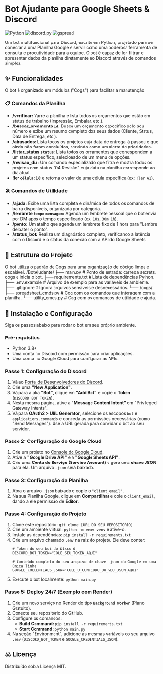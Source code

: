 # Bot Ajudante para Google Sheets & Discord

![Python](https://img.shields.io/badge/Python-3.10-blue?style=for-the-badge&logo=python)
![discord.py](https://img.shields.io/badge/discord.py-2.3-7289DA?style=for-the-badge&logo=discord)
![gspread](https://img.shields.io/badge/gspread-5.12-0F9D58?style=for-the-badge)

Um bot multifuncional para Discord, escrito em Python, projetado para se conectar a uma Planilha Google e servir como uma poderosa ferramenta de consulta e produtividade para a equipe. O bot é capaz de ler, filtrar e apresentar dados da planilha diretamente no Discord através de comandos simples.

## ✨ Funcionalidades

O bot é organizado em módulos ("Cogs") para facilitar a manutenção.

### 📋 Comandos da Planilha
-   **/verificar:** Varre a planilha e lista todos os orçamentos que estão em status de trabalho (Impressão, Embalar, etc.).
-   **/buscar\_orcamento `id`:** Busca um orçamento específico pelo seu número e exibe um resumo completo dos seus dados (Cliente, Status, Data de Entrega, etc.).
-   **/atrasados:** Lista todos os projetos cuja data de entrega já passou e que ainda não foram concluídos, servindo como um alerta de prioridades.
-   **/listar\_status `status`:** Lista todos os orçamentos que correspondem a um status específico, selecionado de um menu de opções.
-   **/revisao\_dia:** Um comando especializado que filtra e mostra todos os projetos com status "04 Revisão" cuja data na planilha corresponde ao dia atual.
-   **!ler `célula`:** Lê e retorna o valor de uma célula específica (ex: `!ler A1`).

### 🛠️ Comandos de Utilidade
-   **/ajuda:** Exibe uma lista completa e dinâmica de todos os comandos de barra disponíveis, organizada por categoria.
-   **/lembrete `tempo` `mensagem`:** Agenda um lembrete pessoal que o bot envia por DM após o tempo especificado (ex: `10s`, `30m`, `1h`).
-   **/ponto:** Um atalho que agenda um lembrete fixo de 1 hora para "Lembre de bater o ponto".
-   **/status\_bot:** Realiza um diagnóstico completo, verificando a latência com o Discord e o status da conexão com a API do Google Sheets.

## 📂 Estrutura do Projeto

O bot utiliza o padrão de Cogs para uma organização de código limpa e escalável.
/BotAjudante/
├── main.py                 # Ponto de entrada: carrega secrets, cogs e inicia o bot.
├── requirements.txt        # Lista de dependências Python.
├── .env.example            # Arquivo de exemplo para as variáveis de ambiente.
├── .gitignore              # Ignora arquivos sensíveis e desnecessários.
└── /cogs/
├── spreadsheet_cmds.py # Cog com os comandos que interagem com a planilha.
└── utility_cmds.py     # Cog com os comandos de utilidade e ajuda.


## 🚀 Instalação e Configuração

Siga os passos abaixo para rodar o bot em seu próprio ambiente.

### Pré-requisitos
-   Python 3.8+
-   Uma conta no Discord com permissão para criar aplicações.
-   Uma conta no Google Cloud para configurar as APIs.

### Passo 1: Configuração do Discord
1.  Vá ao [Portal de Desenvolvedores do Discord](https://discord.com/developers/applications).
2.  Crie uma **"New Application"**.
3.  Vá para a aba **"Bot"**, clique em **"Add Bot"** e copie o **Token** (`DISCORD_BOT_TOKEN`).
4.  Nesta mesma página, ative a **"Message Content Intent"** em "Privileged Gateway Intents".
5.  Vá para **OAuth2 > URL Generator**, selecione os escopos `bot` e `applications.commands` e conceda as permissões necessárias (como "Send Messages"). Use a URL gerada para convidar o bot ao seu servidor.

### Passo 2: Configuração do Google Cloud
1.  Crie um projeto no [Console do Google Cloud](https://console.cloud.google.com/).
2.  Ative a **"Google Drive API"** e a **"Google Sheets API"**.
3.  Crie uma **Conta de Serviço (Service Account)** e gere uma **chave JSON** para ela. Um arquivo `.json` será baixado.

### Passo 3: Configuração da Planilha
1.  Abra o arquivo `.json` baixado e copie o `"client_email"`.
2.  Na sua Planilha Google, clique em **Compartilhar** e cole o `client_email`, dando a ele permissão de **Editor**.

### Passo 4: Configuração do Projeto
1.  Clone este repositório: `git clone [URL_DO_SEU_REPOSITORIO]`
2.  Crie um ambiente virtual: `python -m venv venv` e ative-o.
3.  Instale as dependências: `pip install -r requirements.txt`
4.  Crie um arquivo chamado `.env` na raiz do projeto. Ele deve conter:
    ```
    # Token do seu bot do Discord
    DISCORD_BOT_TOKEN="COLE_SEU_TOKEN_AQUI"

    # Conteúdo completo do seu arquivo de chave .json do Google em uma única linha
    GOOGLE_CREDENTIALS_JSON='COLE_O_CONTEUDO_DO_SEU_JSON_AQUI'
    ```
5.  Execute o bot localmente: `python main.py`

### Passo 5: Deploy 24/7 (Exemplo com Render)
1.  Crie um novo serviço no Render do tipo **`Background Worker`** (Plano Gratuito).
2.  Conecte seu repositório do GitHub.
3.  Configure os comandos:
    -   **Build Command:** `pip install -r requirements.txt`
    -   **Start Command:** `python main.py`
4.  Na seção "Environment", adicione as mesmas variáveis do seu arquivo `.env` (`DISCORD_BOT_TOKEN` e `GOOGLE_CREDENTIALS_JSON`).

## ⚖️ Licença
Distribuído sob a Licença MIT.
